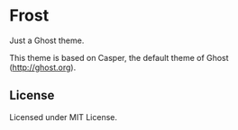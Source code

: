# Frost
Just a Ghost theme.

This theme is based on Casper, the default theme of Ghost (http://ghost.org).


## License
Licensed under MIT License.
